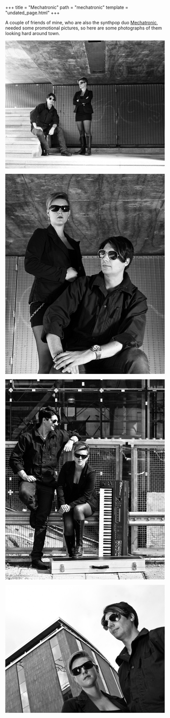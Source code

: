 +++
title = "Mechatronic"
path = "mechatronic"
template = "undated_page.html"
+++

A couple of friends of mine, who are also the synthpop duo
[Mechatronic](https://mechatronicmusic.wordpress.com/), needed some
promotional pictures, so here are some photographs of them looking hard
around town.

![Mechatronic 1](mechatronic-1.jpeg)

![Mechatronic 2](mechatronic-2.jpeg)

![Mechatronic 3](mechatronic-3.jpeg)

![Mechatronic 4](mechatronic-4.jpeg)
